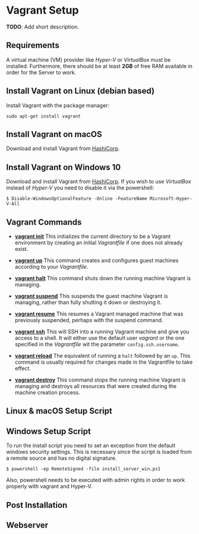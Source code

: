 # Vagrant Setup
**TODO**: Add short description.

## Requirements
A virtual machine (VM) provider like *Hyper-V* or *VirtualBox* must be installed. Furthermore, there should be at least **2GB** of free RAM available in order for the Server to work.

## Install Vagrant on Linux (debian based)

Install Vagrant with the package manager:
```
sudo apt-get install vagrant
```

## Install Vagrant on macOS

Download and install Vagrant from [HashiCorp](https://www.vagrantup.com/downloads.html).

## Install Vagrant on Windows 10

Download and install Vagrant from [HashiCorp](https://www.vagrantup.com/downloads.html).
If you wish to use *VirtualBox* instead of *Hyper-V* you need to disable it via the powershell:
```
$ Disable-WindowsOptionalFeature -Online -FeatureName Microsoft-Hyper-V-All
```

## Vagrant Commands
- [**vagrant init**](https://www.vagrantup.com/docs/cli/init.html)
This initializes the current directory to be a Vagrant environment by creating an initial *Vagrantfile* if one does not already exist.

- [**vagrant up**](https://www.vagrantup.com/docs/cli/up.html)
This command creates and configures guest machines according to your *Vagrantfile*.

- [**vagrant halt**](https://www.vagrantup.com/docs/cli/halt.html)
This command shuts down the running machine Vagrant is managing.

- [**vagrant suspend**](https://www.vagrantup.com/docs/cli/suspend.html)
This suspends the guest machine Vagrant is managing, rather than fully shutting it down or destroying it.

- [**vagrant resume**](https://www.vagrantup.com/docs/cli/resume.html) 
This resumes a Vagrant managed machine that was previously suspended, perhaps with the suspend command.

- [**vagrant ssh**](https://www.vagrantup.com/docs/cli/ssh.html) 
This will SSH into a running Vagrant machine and give you access to a shell. It will either use the default user *vagrant* or the one specified in the *Vagrantfile* wit the parameter `config.ssh.username`. 

- [**vagrant reload**](https://www.vagrantup.com/docs/cli/reload.html) 
The equivalent of running a `halt` followed by an `up`. This command is usually required for changes made in the Vagrantfile to take effect.

- [**vagrant destroy**](https://www.vagrantup.com/docs/cli/destroy.html) 
This command stops the running machine Vagrant is managing and destroys all resources that were created during the machine creation process. 

## Linux & macOS Setup Script


## Windows Setup Script 

To run the install script you need to set an exception from the default windows security settings. This is necessary since the script is loaded from a remote source and has no digital signature.
```
$ powershell -ep RemoteSigned -file install_server_win.ps1
```
Also, powershell needs to be executed with admin rights in order to work properly with vagrant and Hyper-V.
 
## Post Installation
 
## Webserver
 